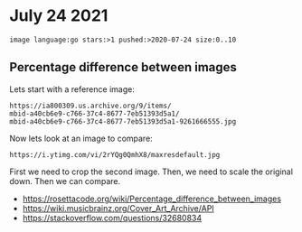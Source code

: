# July 24 2021

~~~
image language:go stars:>1 pushed:>2020-07-24 size:0..10
~~~

## Percentage difference between images

Lets start with a reference image:

~~~
https://ia800309.us.archive.org/9/items/
mbid-a40cb6e9-c766-37c4-8677-7eb51393d5a1/
mbid-a40cb6e9-c766-37c4-8677-7eb51393d5a1-9261666555.jpg
~~~

Now lets look at an image to compare:

~~~
https://i.ytimg.com/vi/2rYQg0QmhX8/maxresdefault.jpg
~~~

First we need to crop the second image. Then, we need to scale the original
down. Then we can compare.

- <https://rosettacode.org/wiki/Percentage_difference_between_images>
- <https://wiki.musicbrainz.org/Cover_Art_Archive/API>
- https://stackoverflow.com/questions/32680834
